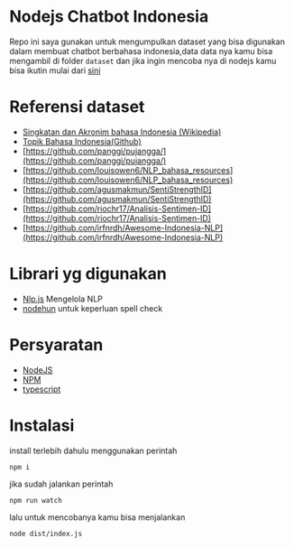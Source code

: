 # Nodejs Chatbot Indonesia
Repo ini saya gunakan untuk mengumpulkan dataset yang bisa digunakan dalam membuat chatbot berbahasa indonesia,data data nya kamu bisa mengambil di folder `dataset` dan jika ingin mencoba nya di nodejs kamu bisa ikutin mulai dari [sini](#instalasi)

# Referensi dataset
- [Singkatan dan Akronim bahasa Indonesia (Wikipedia)](https://id.wiktionary.org/wiki/Lampiran:Daftar_singkatan_dan_akronim_dalam_bahasa_Indonesia#A)
- [Topik Bahasa Indonesia(Github)](https://github.com/topics/bahasa-indonesia)
- [https://github.com/panggi/pujangga/](https://github.com/panggi/pujangga/)
- [https://github.com/louisowen6/NLP_bahasa_resources](https://github.com/louisowen6/NLP_bahasa_resources)
- [https://github.com/agusmakmun/SentiStrengthID](https://github.com/agusmakmun/SentiStrengthID)
- [https://github.com/riochr17/Analisis-Sentimen-ID](https://github.com/riochr17/Analisis-Sentimen-ID)
- [https://github.com/irfnrdh/Awesome-Indonesia-NLP](https://github.com/irfnrdh/Awesome-Indonesia-NLP)


# Librari yg digunakan
- [Nlp.js](https://github.com/axa-group/nlp.js) Mengelola NLP
- [nodehun](https://www.npmjs.com/package/nodehun) untuk keperluan spell check

# Persyaratan
- [NodeJS](https://nodejs.org/en/)
- [NPM](npmjs.com/)
- [typescript](https://www.typescriptlang.org/)

# Instalasi
install terlebih dahulu menggunakan perintah
```
npm i
```

jika sudah jalankan perintah
```
npm run watch
```

lalu untuk mencobanya kamu bisa menjalankan
```
node dist/index.js
```